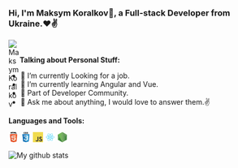 ### Hi, I'm Maksym Koralkov🙌, a Full-stack Developer from Ukraine.❤✌

<a href="https://www.linkedin.com/in/maksym-koralkov/">
<img align="left" alt="Maksym Koralkov" width="22px" src="https://cdn.jsdelivr.net/npm/simple-icons@v3/icons/linkedin.svg" />
</a>
<br>

**Talking about Personal Stuff:**

- 🔭 I’m currently Looking for a job.
- 🌱 I’m currently learning Angular and Vue.
- 👯 Part of Developer Community.
- 💬 Ask me about anything, I would love to answer them.✌

**Languages and Tools:**

<code><img height="20" src="https://raw.githubusercontent.com/github/explore/80688e429a7d4ef2fca1e82350fe8e3517d3494d/topics/html/html.png"></code>
<code><img height="20" src="https://raw.githubusercontent.com/github/explore/80688e429a7d4ef2fca1e82350fe8e3517d3494d/topics/css/css.png"></code>
<code><img height="20" src="https://raw.githubusercontent.com/github/explore/80688e429a7d4ef2fca1e82350fe8e3517d3494d/topics/javascript/javascript.png"></code>
<code><img height="20" src="https://raw.githubusercontent.com/github/explore/80688e429a7d4ef2fca1e82350fe8e3517d3494d/topics/react/react.png"></code>
<code><img height="20" src="https://raw.githubusercontent.com/github/explore/80688e429a7d4ef2fca1e82350fe8e3517d3494d/topics/nodejs/nodejs.png"></code>

![My github stats](https://github-readme-stats.vercel.app/api?username=maxyma-sanx&show_icons=true&hide_border=true)
